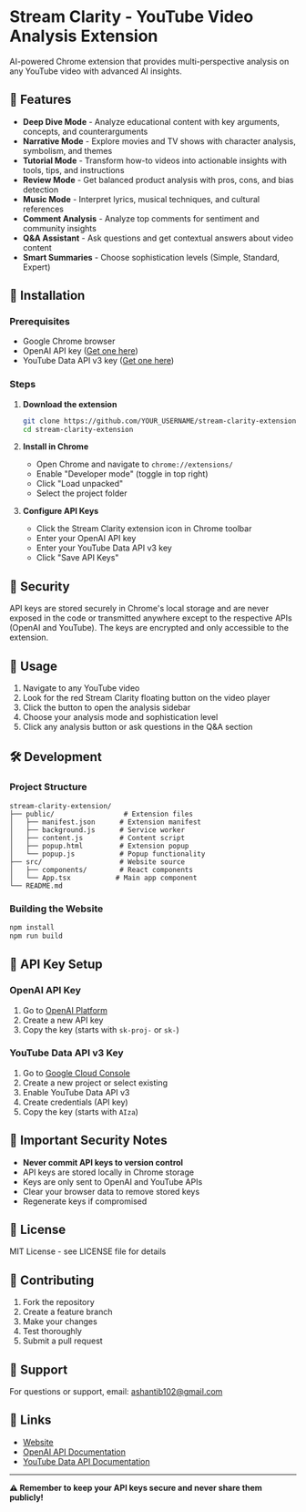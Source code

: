 # Stream Clarity - YouTube Video Analysis Extension

AI-powered Chrome extension that provides multi-perspective analysis on any YouTube video with advanced AI insights.

## 🚀 Features

- **Deep Dive Mode** - Analyze educational content with key arguments, concepts, and counterarguments
- **Narrative Mode** - Explore movies and TV shows with character analysis, symbolism, and themes  
- **Tutorial Mode** - Transform how-to videos into actionable insights with tools, tips, and instructions
- **Review Mode** - Get balanced product analysis with pros, cons, and bias detection
- **Music Mode** - Interpret lyrics, musical techniques, and cultural references
- **Comment Analysis** - Analyze top comments for sentiment and community insights
- **Q&A Assistant** - Ask questions and get contextual answers about video content
- **Smart Summaries** - Choose sophistication levels (Simple, Standard, Expert)

## 🔧 Installation

### Prerequisites
- Google Chrome browser
- OpenAI API key ([Get one here](https://platform.openai.com/api-keys))
- YouTube Data API v3 key ([Get one here](https://console.developers.google.com/))

### Steps
1. **Download the extension**
   ```bash
   git clone https://github.com/YOUR_USERNAME/stream-clarity-extension.git
   cd stream-clarity-extension
   ```

2. **Install in Chrome**
   - Open Chrome and navigate to `chrome://extensions/`
   - Enable "Developer mode" (toggle in top right)
   - Click "Load unpacked"
   - Select the project folder

3. **Configure API Keys**
   - Click the Stream Clarity extension icon in Chrome toolbar
   - Enter your OpenAI API key
   - Enter your YouTube Data API v3 key
   - Click "Save API Keys"

## 🔐 Security

API keys are stored securely in Chrome's local storage and are never exposed in the code or transmitted anywhere except to the respective APIs (OpenAI and YouTube). The keys are encrypted and only accessible to the extension.

## 📖 Usage

1. Navigate to any YouTube video
2. Look for the red Stream Clarity floating button on the video player
3. Click the button to open the analysis sidebar
4. Choose your analysis mode and sophistication level
5. Click any analysis button or ask questions in the Q&A section

## 🛠️ Development

### Project Structure
```
stream-clarity-extension/
├── public/                 # Extension files
│   ├── manifest.json      # Extension manifest
│   ├── background.js      # Service worker
│   ├── content.js         # Content script
│   ├── popup.html         # Extension popup
│   └── popup.js           # Popup functionality
├── src/                   # Website source
│   ├── components/        # React components
│   └── App.tsx           # Main app component
└── README.md
```

### Building the Website
```bash
npm install
npm run build
```

## 🔑 API Key Setup

### OpenAI API Key
1. Go to [OpenAI Platform](https://platform.openai.com/api-keys)
2. Create a new API key
3. Copy the key (starts with `sk-proj-` or `sk-`)

### YouTube Data API v3 Key
1. Go to [Google Cloud Console](https://console.developers.google.com/)
2. Create a new project or select existing
3. Enable YouTube Data API v3
4. Create credentials (API key)
5. Copy the key (starts with `AIza`)

## 🚨 Important Security Notes

- **Never commit API keys to version control**
- API keys are stored locally in Chrome storage
- Keys are only sent to OpenAI and YouTube APIs
- Clear your browser data to remove stored keys
- Regenerate keys if compromised

## 📝 License

MIT License - see LICENSE file for details

## 🤝 Contributing

1. Fork the repository
2. Create a feature branch
3. Make your changes
4. Test thoroughly
5. Submit a pull request

## 📧 Support

For questions or support, email: ashantib102@gmail.com

## 🔗 Links

- [Website](https://streamclarityai.online/)
- [OpenAI API Documentation](https://platform.openai.com/docs)
- [YouTube Data API Documentation](https://developers.google.com/youtube/v3)

---

**⚠️ Remember to keep your API keys secure and never share them publicly!**